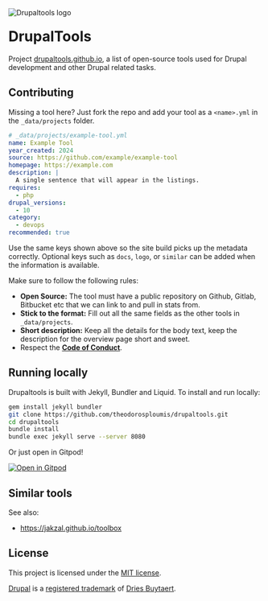 <img src="img/logo.png" align="left" alt="Drupaltools logo">

# DrupalTools

Project [drupaltools.github.io](https://drupaltools.github.io/), a list of open-source tools used for
Drupal development and other Drupal related tasks.

## Contributing

Missing a tool here? Just fork the repo and add your tool as a `<name>.yml` in the `_data/projects` folder.

```yaml
# _data/projects/example-tool.yml
name: Example Tool
year_created: 2024
source: https://github.com/example/example-tool
homepage: https://example.com
description: |
  A single sentence that will appear in the listings.
requires:
  - php
drupal_versions:
  - 10
category:
  - devops
recommended: true
```

Use the same keys shown above so the site build picks up the metadata correctly.
Optional keys such as `docs`, `logo`, or `similar` can be added when the information is available.

Make sure to follow the following rules:

 - **Open Source:** The tool must have a public repository on Github, Gitlab, Bitbucket etc that we can link to and pull in stats from.
 - **Stick to the format:** Fill out all the same fields as the other tools in `_data/projects`.
 - **Short description:** Keep all the details for the body text, keep the description for the overview page short and sweet.
 - Respect the **[Code of Conduct](blob/master/CODE_OF_CONDUCT.md)**.

## Running locally

Drupaltools is built with Jekyll, Bundler and Liquid. To install and run locally:

```bash
gem install jekyll bundler
git clone https://github.com/theodorosploumis/drupaltools.git
cd drupaltools
bundle install
bundle exec jekyll serve --server 8080
```

Or just open in Gitpod!

[![Open in Gitpod](https://gitpod.io/button/open-in-gitpod.svg)](https://gitpod.io/#https://github.com/drupaltools/drupaltools.github.io)

## Similar tools

See also:

- https://jakzal.github.io/toolbox

## License

This project is licensed under the [MIT license](LICENSE.md).

[Drupal](https://www.drupal.org) is a [registered trademark](http://drupal.com/trademark) of [Dries Buytaert](http://buytaert.net/).
